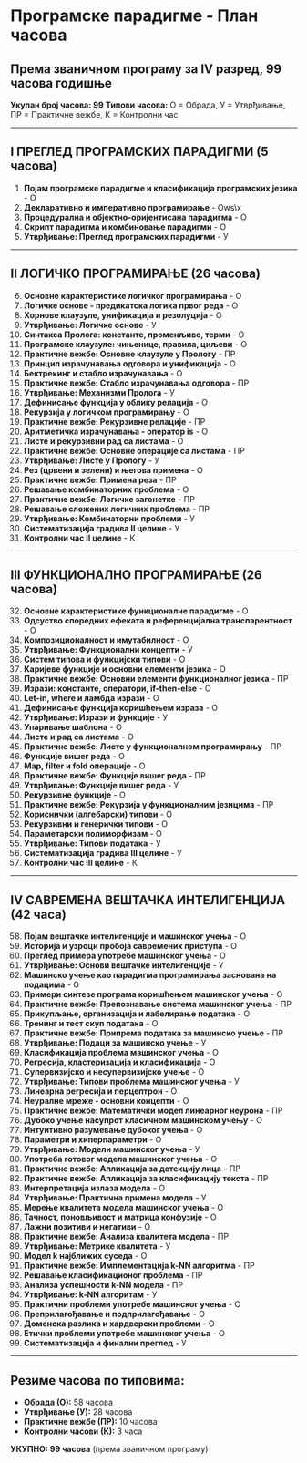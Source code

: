 # Програмске парадигме - План часова
## Према званичном програму за IV разред, 99 часова годишње

**Укупан број часова: 99**
**Типови часова:** О = Обрада, У = Утврђивање, ПР = Практичне вежбе, К = Контролни час

---

## I ПРЕГЛЕД ПРОГРАМСКИХ ПАРАДИГМИ (5 часова)

1. **Појам програмске парадигме и класификација програмских језика** - О
2. **Декларативно и императивно програмирање** - Оws\x
3. **Процедурална и објектно-оријентисана парадигма** - О
4. **Скрипт парадигма и комбиновање парадигми** - О
5. **Утврђивање: Преглед програмских парадигми** - У

---

## II ЛОГИЧКО ПРОГРАМИРАЊЕ (26 часова)

6. **Основне карактеристике логичког програмирања** - О
7. **Логичке основе - предикатска логика првог реда** - О
8. **Хорнове клаузуле, унификација и резолуција** - О
9. **Утврђивање: Логичке основе** - У
10. **Синтакса Пролога: константе, променљиве, терми** - О
11. **Програмске клаузуле: чињенице, правила, циљеви** - О
12. **Практичне вежбе: Основне клаузуле у Прологу** - ПР
13. **Принцип израчунавања одговора и унификација** - О
14. **Бектрекинг и стабло израчунавања** - О
15. **Практичне вежбе: Стабло израчунавања одговора** - ПР
16. **Утврђивање: Механизми Пролога** - У
17. **Дефинисање функција у облику релација** - О
18. **Рекурзија у логичком програмирању** - О
19. **Практичне вежбе: Рекурзивне релације** - ПР
20. **Аритметичка израчунавања - оператор is** - О
21. **Листе и рекурзивни рад са листама** - О
22. **Практичне вежбе: Основне операције са листама** - ПР
23. **Утврђивање: Листе у Прологу** - У
24. **Рез (црвени и зелени) и његова примена** - О
25. **Практичне вежбе: Примена реза** - ПР
26. **Решавање комбинаторних проблема** - О
27. **Практичне вежбе: Логичке загонетке** - ПР
28. **Решавање сложених логичких проблема** - ПР
29. **Утврђивање: Комбинаторни проблеми** - У
30. **Систематизација градива II целине** - У
31. **Контролни час II целине** - К

---

## III ФУНКЦИОНАЛНО ПРОГРАМИРАЊЕ (26 часова)

32. **Основне карактеристике функционалне парадигме** - О
33. **Одсуство споредних ефеката и референцијална транспарентност** - О
34. **Композиционалност и имутабилност** - О
35. **Утврђивање: Функционални концепти** - У
36. **Систем типова и функцијски типови** - О
37. **Каријеве функције и основни елементи језика** - О
38. **Практичне вежбе: Основни елементи функционалног језика** - ПР
39. **Изрази: константе, оператори, if-then-else** - О
40. **Let-in, where и ламбда изрази** - О
41. **Дефинисање функција коришћењем израза** - О
42. **Утврђивање: Изрази и функције** - У
43. **Упаривање шаблона** - О
44. **Листе и рад са листама** - О
45. **Практичне вежбе: Листе у функционалном програмирању** - ПР
46. **Функције вишег реда** - О
47. **Map, filter и fold операције** - О
48. **Практичне вежбе: Функције вишег реда** - ПР
49. **Утврђивање: Функције вишег реда** - У
50. **Рекурзивне функције** - О
51. **Практичне вежбе: Рекурзија у функционалним језицима** - ПР
52. **Кориснички (алгебарски) типови** - О
53. **Рекурзивни и генерички типови** - О
54. **Параметарски полиморфизам** - О
55. **Утврђивање: Типови података** - У
56. **Систематизација градива III целине** - У
57. **Контролни час III целине** - К

---

## IV САВРЕМЕНА ВЕШТАЧКА ИНТЕЛИГЕНЦИЈА (42 часа)

58. **Појам вештачке интелигенције и машинског учења** - О
59. **Историја и узроци пробоја савремених приступа** - О
60. **Преглед примера употребе машинског учења** - О
61. **Утврђивање: Основи вештачке интелигенције** - У
62. **Машинско учење као парадигма програмирања заснована на подацима** - О
63. **Примери синтезе програма коришћењем машинског учења** - О
64. **Практичне вежбе: Препознавање система машинског учења** - ПР
65. **Прикупљање, организација и лабелирање података** - О
66. **Тренинг и тест скуп података** - О
67. **Практичне вежбе: Припрема података за машинско учење** - ПР
68. **Утврђивање: Подаци за машинско учење** - У
69. **Класификација проблема машинског учења** - О
70. **Регресија, кластеризација и класификација** - О
71. **Супервизијско и несупервизијско учење** - О
72. **Утврђивање: Типови проблема машинског учења** - У
73. **Линеарна регресија и перцептрон** - О
74. **Неуралне мреже - основни концепти** - О
75. **Практичне вежбе: Математички модел линеарног неурона** - ПР
76. **Дубоко учење насупрот класичном машинском учењу** - О
77. **Интуитивно разумевање дубоког учења** - О
78. **Параметри и хиперпараметри** - О
79. **Утврђивање: Модели машинског учења** - У
80. **Употреба готовог модела машинског учења** - О
81. **Практичне вежбе: Апликација за детекцију лица** - ПР
82. **Практичне вежбе: Апликација за класификацију текста** - ПР
83. **Интерпретација излаза модела** - О
84. **Утврђивање: Практична примена модела** - У
85. **Мерење квалитета модела машинског учења** - О
86. **Тачност, поновљивост и матрица конфузије** - О
87. **Лажни позитиви и негативи** - О
88. **Практичне вежбе: Анализа квалитета модела** - ПР
89. **Утврђивање: Метрике квалитета** - У
90. **Модел k најближих суседа** - О
91. **Практичне вежбе: Имплементација k-NN алгоритма** - ПР
92. **Решавање класификационог проблема** - ПР
93. **Анализа успешности k-NN модела** - ПР
94. **Утврђивање: k-NN алгоритам** - У
95. **Практични проблеми употребе машинског учења** - О
96. **Преприлагођавање и подприлагођавање** - О
97. **Доменска разлика и хардверски проблеми** - О
98. **Етички проблеми употребе машинског учења** - О
99. **Систематизација и финални преглед** - У

---

## Резиме часова по типовима:

- **Обрада (О):** 58 часова
- **Утврђивање (У):** 28 часова  
- **Практичне вежбе (ПР):** 10 часова
- **Контролни часови (К):** 3 часа

**УКУПНО: 99 часова** (према званичном програму)
